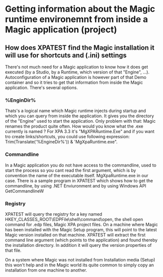# Getting information about the Magic runtime environemnt from inside a Magic application (project)

## How does XPATEST find the Magic installation it will use for shortcuts and (.ini) settings

There's not much need for a Magic application to know how it does get executed (by a Studio, by a Runtime, which version of that "Engine", ...). Autoconfiguration of a Magic application is however part of that Demo container and so it tries to get that information from inside the Magic application. There's several options.

### %EnginDir%

Thats's a logical name which Magic runtime injects during startup and which you can query from inside the application. It gives you the directory of the "Engine" used to start the application. Only problem with that: Magic renames the product quite often. How would you know what the .exe currently is named ? For XPA 3.3 it's "MgXPARuntime.Exe" and if you want tro create links/shortcuts, you could use following expression: Trim(Translate('%EngineDir%')) & 'MgXpaRuntime.exe".

### Commandline

In a Magic application you do not have access to the commandline, used to start the process so you cant read the first argument, which is by convention the name of the executable itself. MgXpaRuntime.exe in our case. There is a sample program in XPATEST which shows how to get the commandline, by using .NET Enviuronment and by using Windows API GetCommandlineW

### Registry

XPATEST will query the registry for a key named HKEY_CLASSES_ROOT\EDPFile\shell\command\open, the shell open command for .edp files, Magic XPA project files. On a machine where Magic has been installed with the Magic Setup program, this will point to the latest Magic version installed on that machine. XPATEST will extract the first command line argument (which points to the application) and found thereby the installation directory. In addition it will query the version properties of that file.

On a system where Magic was not installed from Installation media (Setup) this won't help and in the Magic world its quite common to simply copy an installation from one machine to another.

 
